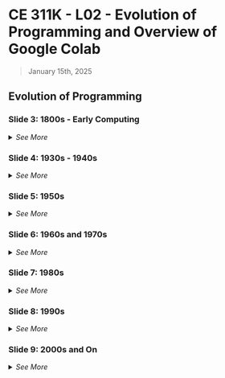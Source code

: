 # CE 311K - L02 - Evolution of Programming and Overview of Google Colab
> January 15th, 2025

## Evolution of Programming

### Slide 3: 1800s - Early Computing
<details>
<summary><i>See More</i></summary>

#### Charles Babbage (1791 - 1871)
- Known as the "Father of the Computer" for designing the **Analytical Engine**.
- Introduced the idea of a programmable machine that could handle any calculation.
- Though it was never built, Babbage’s design included memory, a processor, and even control flow.

#### Ada Lovelace (1815 - 1852)
- Recognized as the "First Programmer" for writing an algorithm for Babbage’s machine.
- Envisioned that computers could process things beyond numbers, like text and music.
- She wrote an algorithm to compute **Bernoulli numbers**, showing the Analytical Engine's potential.

#### The Analytical Engine
- A mechanical computer design with modern-like components:
  - **Mill** = CPU, which performs calculations
  - **Store** = Memory, which holds data
  - **Reader/Printer** = Input/Output for data entry and results
- Featured early programming concepts like loops and conditionals, which allowed complex calculations.
- Punched card input/output influenced later computing technology.

</details>

### Slide 4: 1930s - 1940s
<details>
<summary><i>See More</i></summary>

#### Alan Turing
- Created the concept of the **Turing Machine**, a model for a universal computer.
- Showed that one machine could handle any task with the right programming.
- Worked on cracking the Enigma code in WWII, demonstrating computing’s real-world applications.

#### Z3
- Built by Konrad Zuse in 1941 as the first fully programmable digital computer.
- Used binary (0s and 1s), similar to today’s computers.
- The Z3 was initially used for complex engineering calculations, like airplane design.

#### ENIAC (Electronic Numerical Integrator and Computer)
- Completed in 1945, the ENIAC was the first fully electronic, general-purpose computer.
- Designed to compute artillery trajectories, it could calculate thousands of times faster than prior methods.
- This enormous machine used thousands of vacuum tubes and required a whole room.

</details>

### Slide 5: 1950s
<details>
<summary><i>See More</i></summary>

#### Assembly
- Translated machine code into readable instructions, simplifying hardware control.
- Used directly by early programmers to manage memory and hardware.
- Assembly is still important in low-level programming, like operating systems and device drivers.

#### FORTRAN
- The first high-level language, created for scientists and engineers.
- Allowed users to focus on math operations instead of hardware details.
- Still popular today for high-performance scientific computing.

#### LISP
- Created for artificial intelligence research, introducing recursion (self-calling functions).
- Used in tasks that involve logical reasoning and processing symbols.
- One of the oldest languages still used, especially in AI research.

</details>

### Slide 6: 1960s and 1970s
<details>
<summary><i>See More</i></summary>

#### 1964: BASIC
- Designed for beginners and widely used in schools.
- Made programming more accessible and helped popularize computing.
- Many early programmers started with BASIC on home computers.

#### 1969: UNIX Operating System
- Established standards for operating systems, including multitasking and multi-user capabilities.
- Basis for many modern systems like Linux and macOS.
- Set a foundation for system design that remains influential.

#### 1972: C Language
- Flexible language that could directly access memory, widely used for system software.
- Inspired many later languages, including C++, Java, and Python.
- Often used in OS development and embedded systems.

#### Structured Programming Movement
- Introduced modular coding, loops, and functions for better organization.
- Emphasized clean, readable code and reliable structures.
- Principles still used today for writing and organizing code.

#### 1974: Structured Query Language (SQL)
- Created for managing data in relational databases.
- Made it easier to store, retrieve, and manipulate large datasets.
- SQL remains essential in database management and business applications.

</details>

### Slide 7: 1980s
<details>
<summary><i>See More</i></summary>

#### IBM PC
- Released in 1981, making personal computing affordable and accessible.
- Sparked growth in software development for home and office use.
- Led to the expansion of computer use across industries.

#### OOP (Object-Oriented Programming)
- Concept of classes and objects, popularized by languages like **C++**.
- Made it easier to create complex, reusable code through concepts like inheritance.
- Forms the basis of most modern programming, used in software and app development.

#### Matlab
- Specialized in numerical computing and data visualization.
- Became popular in engineering and scientific fields for its ability to handle large datasets and calculations.
- Frequently used in research, especially for matrix and statistical operations.

</details>

### Slide 8: 1990s
<details>
<summary><i>See More</i></summary>

#### Web Languages
- HTML, CSS, and JavaScript allowed interactive, dynamic websites.
- Made it possible to share information and applications globally.
- Paved the way for the modern internet and web-based applications.

#### Platform Independence (Java)
- Java’s "Write once, run anywhere" approach made cross-platform development easier.
- Programs could run on any device with Java Virtual Machine (JVM).
- Became popular for web applications and enterprise systems.

#### Open Source Movement
- Linux (OS) and Python (language) led the charge for open-source collaboration.
- Encouraged free, community-driven software development.
- Revolutionized software by promoting shared innovation and accessibility.

</details>

### Slide 9: 2000s and On
<details>
<summary><i>See More</i></summary>

#### Data Science and Machine Learning
- Tools like **R** and **Python** made analyzing large datasets more accessible.
- Enabled predictive modeling and data-driven insights in fields from healthcare to marketing.
- Data science became essential for decision-making in various industries.

#### Cloud Computing
- Provided scalable data storage and computing power over the internet.
- Eliminated the need for physical hardware, enabling on-demand resources.
- Enabled big data applications and facilitated collaboration on a global scale.

#### Artificial Intelligence
- Advances in neural networks allowed machines to "learn" and adapt.
- Revolutionized areas like image recognition, natural language processing, and automation.
- AI became central to applications like autonomous vehicles and personal assistants.

</details>
